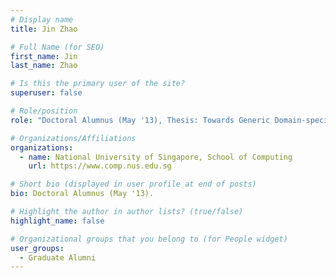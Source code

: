 ```yaml
---
# Display name
title: Jin Zhao

# Full Name (for SEO) 
first_name: Jin
last_name: Zhao

# Is this the primary user of the site?
superuser: false

# Role/position
role: "Doctoral Alumnus (May '13), Thesis: Towards Generic Domain-specific Information Retrieval"

# Organizations/Affiliations
organizations:
  - name: National University of Singapore, School of Computing
    url: https://www.comp.nus.edu.sg

# Short bio (displayed in user profile at end of posts)
bio: Doctoral Alumnus (May '13). 

# Highlight the author in author lists? (true/false)
highlight_name: false

# Organizational groups that you belong to (for People widget)
user_groups:
  - Graduate Alumni
---
```

